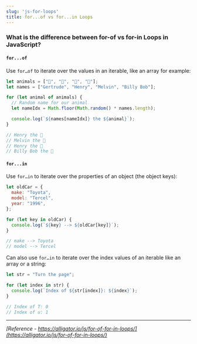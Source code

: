 ```yaml
---
slug: 'js-for-loops' 
title: for...of vs for...in Loops
---
```


### What is the difference between for-of vs for-in Loops in JavaScript?

#### `for...of`

Use `for…of` to iterate over the values in an iterable, like an array for example:

```javascript
let animals = ["🐔", "🐷", "🐑", "🐇"];
let names = ["Gertrude", "Henry", "Melvin", "Billy Bob"];

for (let animal of animals) {
  // Random name for our animal
  let nameIdx = Math.floor(Math.random() * names.length);

  console.log(`${names[nameIdx]} the ${animal}`);
}

// Henry the 🐔
// Melvin the 🐷
// Henry the 🐑
// Billy Bob the 🐇
```

#### `for...in`

Use `for…in` to iterate over the properties of an object (the object keys):

```javascript
let oldCar = {
  make: "Toyota",
  model: "Tercel",
  year: "1996",
};

for (let key in oldCar) {
  console.log(`${key} --> ${oldCar[key]}`);
}

// make --> Toyota
// model --> Tercel
```

Can also use `for…in` to iterate over the index values of an iterable like an array or a string:

```javascript
let str = "Turn the page";

for (let index in str) {
  console.log(`Index of ${str[index]}: ${index}`);
}

// Index of T: 0
// Index of u: 1
```

---

_[Reference - https://alligator.io/js/for-of-for-in-loops/](https://alligator.io/js/for-of-for-in-loops/)_
